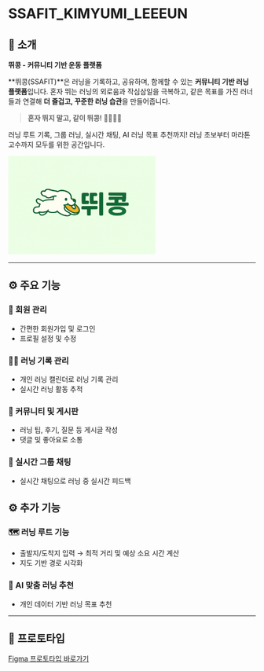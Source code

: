 # SSAFIT_KIMYUMI_LEEEUN

## 📢 소개
**뛰콩 - 커뮤니티 기반 운동 플랫폼**

\*\*뛰콩(SSAFIT)\*\*은 러닝을 기록하고, 공유하며, 함께할 수 있는 **커뮤니티 기반 러닝 플랫폼**입니다.
혼자 뛰는 러닝의 외로움과 작심삼일을 극복하고, 같은 목표를 가진 러너들과 연결해
**더 즐겁고, 꾸준한 러닝 습관**을 만들어줍니다.

> **혼자 뛰지 말고, 같이 뛰콩! 🏃‍♂️🏃‍♀️**

러닝 루트 기록, 그룹 러닝, 실시간 채팅, AI 러닝 목표 추천까지!
러닝 초보부터 마라톤 고수까지 모두를 위한 공간입니다.

<img src="ttuikong_Logo.png" alt="뛰콩 로고" width="300" height="200">


---

## ⚙️ 주요 기능

### 🔑 회원 관리

* 간편한 회원가입 및 로그인 
* 프로필 설정 및 수정 

### 🏃‍♀️ 러닝 기록 관리

* 개인 러닝 캘린더로 러닝 기록 관리
* 실시간 러닝 활동 추적 

### 💬 커뮤니티 및 게시판

* 러닝 팁, 후기, 질문 등 게시글 작성
* 댓글 및 좋아요로 소통

### 📡 실시간 그룹 채팅

* 실시간 채팅으로 러닝 중 실시간 피드백

## ⚙️ 추가 기능

### 🗺️ 러닝 루트 기능

* 출발지/도착지 입력 → 최적 거리 및 예상 소요 시간 계산
* 지도 기반 경로 시각화

### 🤖 AI 맞춤 러닝 추천

* 개인 데이터 기반 러닝 목표 추천

---

## 📱 프로토타입

[Figma 프로토타입 바로가기](https://www.figma.com/proto/jh9kHsRlVjcg47PD4Qx74S/%EB%9B%B0%EC%BD%A9?node-id=2104-4&t=0kcP3nLkVWImOs8q-1&starting-point-node-id=2104%3A4)

